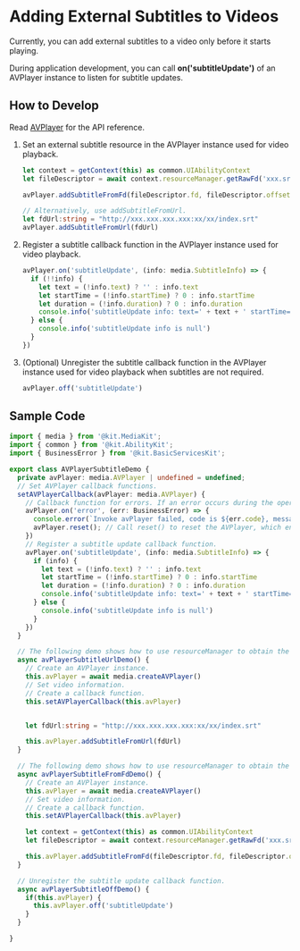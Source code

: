 # Adding External Subtitles to Videos

Currently, you can add external subtitles to a video only before it starts playing.

During application development, you can call **on('subtitleUpdate')** of an AVPlayer instance to listen for subtitle updates.

## How to Develop

Read [AVPlayer](../../reference/apis-media-kit/js-apis-media.md#avplayer9) for the API reference.

1. Set an external subtitle resource in the AVPlayer instance used for video playback.

   ```ts
   let context = getContext(this) as common.UIAbilityContext
   let fileDescriptor = await context.resourceManager.getRawFd('xxx.srt')

   avPlayer.addSubtitleFromFd(fileDescriptor.fd, fileDescriptor.offset, fileDescriptor.length)

   // Alternatively, use addSubtitleFromUrl.
   let fdUrl:string = "http://xxx.xxx.xxx.xxx:xx/xx/index.srt" 
   avPlayer.addSubtitleFromUrl(fdUrl)
   ```

2. Register a subtitle callback function in the AVPlayer instance used for video playback.

   ```ts
   avPlayer.on('subtitleUpdate', (info: media.SubtitleInfo) => {
     if (!!info) {
       let text = (!info.text) ? '' : info.text
       let startTime = (!info.startTime) ? 0 : info.startTime
       let duration = (!info.duration) ? 0 : info.duration
       console.info('subtitleUpdate info: text=' + text + ' startTime=' + startTime +' duration=' + duration)
     } else {
       console.info('subtitleUpdate info is null')
     }
   })
   ```

3. (Optional) Unregister the subtitle callback function in the AVPlayer instance used for video playback when subtitles are not required.

   ```ts
   avPlayer.off('subtitleUpdate')
   ```


## Sample Code

```ts
import { media } from '@kit.MediaKit';
import { common } from '@kit.AbilityKit';
import { BusinessError } from '@kit.BasicServicesKit';

export class AVPlayerSubtitleDemo {
  private avPlayer: media.AVPlayer | undefined = undefined;
  // Set AVPlayer callback functions.
  setAVPlayerCallback(avPlayer: media.AVPlayer) {
    // Callback function for errors. If an error occurs during the operation on the AVPlayer, reset() is called to reset the AVPlayer.
    avPlayer.on('error', (err: BusinessError) => {
      console.error(`Invoke avPlayer failed, code is ${err.code}, message is ${err.message}`)
      avPlayer.reset(); // Call reset() to reset the AVPlayer, which enters the idle state.
    })
    // Register a subtitle update callback function.
    avPlayer.on('subtitleUpdate', (info: media.SubtitleInfo) => {
      if (info) {
        let text = (!info.text) ? '' : info.text
        let startTime = (!info.startTime) ? 0 : info.startTime
        let duration = (!info.duration) ? 0 : info.duration
        console.info('subtitleUpdate info: text=' + text + ' startTime=' + startTime +' duration=' + duration)
      } else {
        console.info('subtitleUpdate info is null')
      }
    })
  }

  // The following demo shows how to use resourceManager to obtain the media file packed in the HAP file and set based on the url attribute.
  async avPlayerSubtitleUrlDemo() {
    // Create an AVPlayer instance.
    this.avPlayer = await media.createAVPlayer()
    // Set video information.
    // Create a callback function.
    this.setAVPlayerCallback(this.avPlayer)


    let fdUrl:string = "http://xxx.xxx.xxx.xxx:xx/xx/index.srt"

    this.avPlayer.addSubtitleFromUrl(fdUrl)
  }

  // The following demo shows how to use resourceManager to obtain the media file packed in the HAP file and set based on the FromFd attribute.
  async avPlayerSubtitleFromFdDemo() {
    // Create an AVPlayer instance.
    this.avPlayer = await media.createAVPlayer()
    // Set video information.
    // Create a callback function.
    this.setAVPlayerCallback(this.avPlayer)

    let context = getContext(this) as common.UIAbilityContext
    let fileDescriptor = await context.resourceManager.getRawFd('xxx.srt')

    this.avPlayer.addSubtitleFromFd(fileDescriptor.fd, fileDescriptor.offset, fileDescriptor.length)
  }

  // Unregister the subtitle update callback function.
  async avPlayerSubtitleOffDemo() {
    if(this.avPlayer) {
      this.avPlayer.off('subtitleUpdate')
    }
  }

}
```
